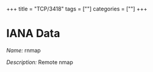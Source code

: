 +++
title = "TCP/3418"
tags = [""]
categories = [""]
+++

# IANA Data

_Name:_ rnmap

_Description:_ Remote nmap

